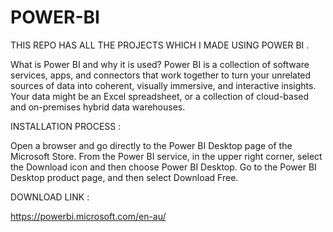 # POWER-BI
THIS REPO HAS ALL THE PROJECTS WHICH I MADE USING POWER BI .


What is Power BI and why it is used?
Power BI is a collection of software services, apps, and connectors that work together to turn your unrelated sources of data into coherent, visually immersive, and interactive insights. Your data might be an Excel spreadsheet, or a collection of cloud-based and on-premises hybrid data warehouses.



INSTALLATION PROCESS :



Open a browser and go directly to the Power BI Desktop page of the Microsoft Store.
From the Power BI service, in the upper right corner, select the Download icon and then choose Power BI Desktop.
Go to the Power BI Desktop product page, and then select Download Free.


DOWNLOAD LINK :

https://powerbi.microsoft.com/en-au/

